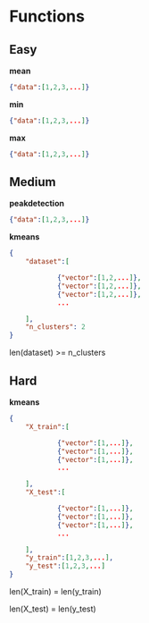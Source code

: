 # Functions

## Easy
**mean**
``` json
{"data":[1,2,3,...]}
```
**min**
``` json
{"data":[1,2,3,...]}
```
**max**
``` json
{"data":[1,2,3,...]}
```

## Medium
**peakdetection**
``` json
{"data":[1,2,3,...]}
```
**kmeans**
``` json
{
    "dataset":[

            {"vector":[1,2,...]},
            {"vector":[1,2,...]},
            {"vector":[1,2,...]},
            ...

    ],
    "n_clusters": 2
}
```
len(dataset) >= n_clusters


## Hard

**kmeans**
``` json
{
    "X_train":[

            {"vector":[1,...]},
            {"vector":[1,...]},
            {"vector":[1,...]},
            ...

    ],
    "X_test":[

            {"vector":[1,...]},
            {"vector":[1,...]},
            {"vector":[1,...]},
            ...

    ],
    "y_train":[1,2,3,...],
    "y_test":[1,2,3,...]
}
```
len(X_train) = len(y_train)


len(X_test) = len(y_test)
